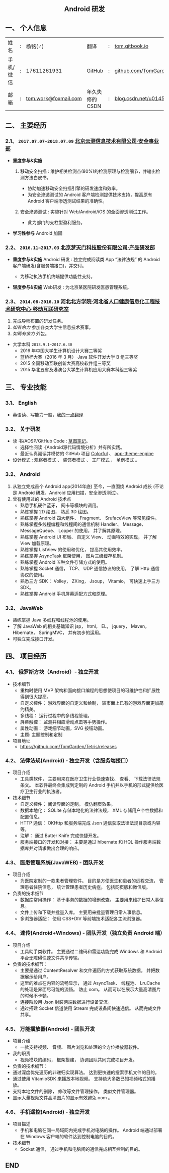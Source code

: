 ## <center>Android 研发</center>

## 一、 个人信息

<table >
    <tr>
        <td>姓名</td><td>:</td><td>杨铭(♂)</td>
        <td>翻译</td><td>:</td><td><a href="https://tom.gitbook.io">tom.gitbook.io</a></td>
    </tr>
    <tr>
        <td>手机/微信</td><td>:</td><td>17611261931</td>
        <td>GitHub</td><td>:</td><td><a href="https://github.com/TomGarden/Tetris/releases">github.com/TomGarden</a></td>
    </tr>
    <tr>
        <td>邮箱</td><td>:</td><td><a href="mailto:tom.work@foxmail.com">tom.work@foxmail.com</a></td>
        <td>年久失修的CSDN</td><td>:</td><td><a href="https://blog.csdn.net/u014587769">blog.csdn.net/u014587769</a></td>
    </tr>
</table>

## 二、 主要经历

### 2.1、 `2017.07.07~2018.07.09` [北京云测信息技术有限公司·安全事业部](https://sec-console.testin.cn/scan/list.htm)

- **重度参与&实施**

    1. 移动安全扫描 : 维护相关检测点(80%)的检测原理与检测细节，并输出检测方法白皮书。
        - 协助加速移动安全扫描引擎的研发速度和效率。
        - 为安全渗透测试的 Android 客户端检测提供技术支持，提高原有 Android 客户端渗透测试结果的准确性。      

    2. 安全渗透测试 : 实施针对 Web/Android/iOS 的全面渗透测试工作。
        - 此为部门的支柱型盈利服务。

- **学习性参与** Android 加固

### 2.2、 `2016.11~2017.03` [北京梦天门科技股份有限公司·产品研发部](http://www.mtm2000.net/page/index.jsp)

- **重度参与&实施** Android 研发 : 独立完成阅读类 App “法律法规” 的 Android 客户端研发(含服务端接口)，并交付。
    - 为移动执法手机终端提供功能性支持。

- **轻度参与&实施** Web研发 : 为北京某医院研发医患管理系统。

### 2.3、 `2014.08-2016.10` [河北北方学院·河北省人口健康信息化工程技术研究中心·移动互联研究室](http://kyc.hebeinu.edu.cn/webPage/showarticle1024.html)

1. 完成导师布置的研发任务。
2. _如有余力_ 参加各类大学生信息技术赛事。
3. _如再有余力_ 外包。

- 大学本科 `2013.9.1~2017.6.30`
    - 2016 年中国大学生计算机设计大赛二等奖
    - 蓝桥杯大赛（2016 年 3 月） Java 软件开发大学 B 组三等奖
    - 2015 全国移动互联创新大赛高校软件组三等奖
    - 2015 华北五省及港澳台大学生计算机应用大赛本科组三等奖

## 三、 专业技能

### 3.1、 English
- 英语读、写能力一般，[我的一点翻译](https://tom.gitbook.io)

### 3.2、 关于研发
- 读 书/AOSP/GitHub Code : [草图笔记](https://github.com/TomGarden/Translate/tree/master/About/Read_AOSP_PNG)。
    - 选择性阅读《Android源代码情境分析》并有所实践。
    - 最近认真阅读并模仿的 GitHub 项目 [Colorful](https://github.com/garretyoder/Colorful) 、 [app-theme-engine](https://github.com/garretyoder/app-theme-engine)
- 设计模式 : 观察者模式 、 装饰者模式 、 工厂模式 、 单例模式 。 

### 3.2、 Android
1. 从独立完成首个 Android app(2014年底) 至今，一直围绕 Android 成长 (不论是 Android 研发，Android 应用扫描，安全渗透测试)。
2. 曾有使用过的 Android 技术点
    - 熟悉手机硬件蓝牙， 网卡等模块的调用。
    - 熟练掌握 2D 绘图， 熟悉 3D 绘图。
    - 熟练掌握 Android 四大组件、 Fragment、 SrufaceView 等常见控件。
    - 熟练掌握多线程编程和线程间的通信机制 Handler、 Message、 MessageQueue、 Lopper 的使用， 并了解其原理。
    - 熟练掌握 Android UI 布局、 自定义 View、 动画特效的实现， 并了解 View 加载原理。
    - 熟练掌握 ListView 的使用和优化， 提高其使用效率。
    - 熟练掌握 AsyncTask 框架使用， 图片三级缓存机制。
    - 熟练掌握 Android 五种文件存储方式的使用。
    - 熟练掌握 Socket 通信， TCP、 UDP 通信协议的使用， 了解 Http 通信协议的使用。
    - 熟悉三方 SDK： Volley， ZXing， Jsoup， Vitamio， 可快速上手三方 SDK。
    - 熟练掌握 Android 手机屏幕适配方式和原理。

### 3.2、 JavaWeb
- 熟练掌握 Java 多线程和线程池的使用。
- 了解 JavaWeb 的相关基础知识 jsp， html， EL， jquery， Maven， Hibernate， SpringMVC， 并有初步的运用。
- 可独立完成接口开发。

## 四、 项目经历

### 4.1、 俄罗斯方块（Android）- 独立开发
- 技术细节
  - 重构时使用 MVP 架构和面向接口编程的思想使项目的可维护性和扩展性得到很大提高。
  - 自定义控件： 游戏界面的自定义和绘制， 较市面上已有的游戏界面更加简约精美。
  - 多线程： 运行过程中的多线程管理。
  - 屏幕触控： 监测并相应滑动点击等手势操作。
  - 属性动画： 游戏细节动画，SVG 按钮动画。
  - 主题: 主题控制和定制
- 项目地址
  - https://github.com/TomGarden/Tetris/releases

### 4.2、 法律法规(Android) - 独立开发（含服务端接口）
- 项目介绍
  - 工具类软件， 主要用来在医疗卫生行业快速查找、 查看、 下载法律法规条文。 本软件最终会集成到定制的 Android 手机并以手机的形式提供给医疗卫生行业的执法者。
- 技术细节
  - 自定义控件： 阅读界面的定制。 模仿翻页效果。
  - 数据本地化： SQLite 存储本地化的法律法规， XML 存储用户个性数据和配置信息。
  - HTTP 通信： OKHttp 和服务端完成 Json 通信获取法律法规目录或内容等。
  - 注解： 通过 Butter Knife 完成快捷开发。
  - 服务端接口的开发和对接： 主要是通过 hibernate 和 HQL 操作服务端数据库并对请求做出合理的响应。

### 4.3、 医患管理系统(JavaWEB) - 团队开发
- 项目介绍
  - 为医院定制的一款患者管理软件。 目的是方便医生和患者的远程交流， 管理患者住院信息， 统计管理患者历史病症。 包括网页版和微信版。
- 负责的技术细节
  - 数据库常用操作： 基于事务的数据的增删改查。 主要用来维护日常人事信息。
  - 文件上传和下载并批量入库。 主要用来批量管理日常人事信息。
  - 多浏览器适配： 使用 CSS+DIV 等前端技术适配各主流浏览器。

### 4.4、 速传(Android+Windows) - 团队开发（独立负责 Android 端）
- 项目介绍
  - 工具助手类软件。 主要通过二维码和雷达功能完成 Windows 和 Android 平台无障碍快速文件共享传输。
- 负责的技术细节：
  - 主要是通过 ContentResolver 和文件遍历的方式获取系统数据。 并把数据展示给用户。
  - 这里的难点在内容的流畅显示， 通过 AsyncTask、 线程池、 LruCache 的处理是界面尽可能的流畅。 防止 oom。 从而可以在展示大量高清图片的时候不卡顿。
  - 连接阶段用 Json 封装两端数据进行设备交流。
  - 通过搭建 Socket 信道使用 Stream 完成设备间快速通信。 从而完成文件共享。

### 4.5、 万能播放器(Android) - 团队开发
- 项目介绍
  - 一款支持视频、 音频、 图片浏览和处理的全方位播放器软件。
- 我的职责
  - 视频模块的编码， 框架搭建， 协调团队共同完成项目开发。
- 负责的技术细节：
 - 通过深度优先遍历的非递归实现算法。 达到更快速的搜索手机文件的目的。
 - 通过使用 VitamioSDK 来播放本地视频。 支持绝大多数已知视频格式的播放。
 - 支持本地文件的删除， 修改等文件管理操作。 类似文件管理器。
 - 显示大量视频文件高清图片的显示有效避免 oom 。

### 4.6、 手机遥控(Android) - 独立开发
- 项目描述
  - 手机和电脑在同一局域网内完成手机对电脑的操作。 Android 端通过部署在 Windows 客户端的软件达到控制电脑的目的。
- 技术细节
  - Socket 通信， 通过手机和电脑间的通信完成相互控制的目的。

## END